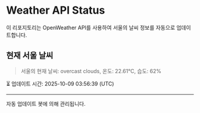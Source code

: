 
# Weather API Status

이 리포지토리는 OpenWeather API를 사용하여 서울의 날씨 정보를 자동으로 업데이트합니다.

## 현재 서울 날씨
> 서울의 현재 날씨: overcast clouds, 온도: 22.61°C, 습도: 62%

⏳ 업데이트 시간: 2025-10-09 03:56:39 (UTC)

---
자동 업데이트 봇에 의해 관리됩니다.
